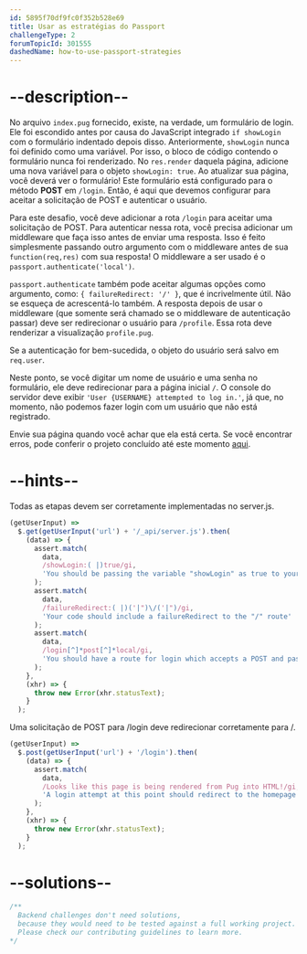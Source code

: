```yaml
---
id: 5895f70df9fc0f352b528e69
title: Usar as estratégias do Passport
challengeType: 2
forumTopicId: 301555
dashedName: how-to-use-passport-strategies
---
```


# --description--

No arquivo `index.pug` fornecido, existe, na verdade, um formulário de login. Ele foi escondido antes por causa do JavaScript integrado `if showLogin` com o formulário indentado depois disso. Anteriormente, `showLogin` nunca foi definido como uma variável. Por isso, o bloco de código contendo o formulário nunca foi renderizado. No `res.render` daquela página, adicione uma nova variável para o objeto `showLogin: true`. Ao atualizar sua página, você deverá ver o formulário! Este formulário está configurado para o método **POST** em `/login`. Então, é aqui que devemos configurar para aceitar a solicitação de POST e autenticar o usuário.

Para este desafio, você deve adicionar a rota `/login` para aceitar uma solicitação de POST. Para autenticar nessa rota, você precisa adicionar um middleware que faça isso antes de enviar uma resposta. Isso é feito simplesmente passando outro argumento com o middleware antes de sua `function(req,res)` com sua resposta! O middleware a ser usado é o `passport.authenticate('local')`.

`passport.authenticate` também pode aceitar algumas opções como argumento, como: `{ failureRedirect: '/' }`, que é incrivelmente útil. Não se esqueça de acrescentá-lo também. A resposta depois de usar o middleware (que somente será chamado se o middleware de autenticação passar) deve ser redirecionar o usuário para `/profile`. Essa rota deve renderizar a visualização `profile.pug`.

Se a autenticação for bem-sucedida, o objeto do usuário será salvo em `req.user`.

Neste ponto, se você digitar um nome de usuário e uma senha no formulário, ele deve redirecionar para a página inicial `/`. O console do servidor deve exibir `'User {USERNAME} attempted to log in.'`, já que, no momento, não podemos fazer login com um usuário que não está registrado.

Envie sua página quando você achar que ela está certa. Se você encontrar erros, pode conferir o projeto concluído até este momento [aqui](https://gist.github.com/camperbot/7ad011ac54612ad53188b500c5e99cb9).

# --hints--

Todas as etapas devem ser corretamente implementadas no server.js.

```js
(getUserInput) =>
  $.get(getUserInput('url') + '/_api/server.js').then(
    (data) => {
      assert.match(
        data,
        /showLogin:( |)true/gi,
        'You should be passing the variable "showLogin" as true to your render function for the homepage'
      );
      assert.match(
        data,
        /failureRedirect:( |)('|")\/('|")/gi,
        'Your code should include a failureRedirect to the "/" route'
      );
      assert.match(
        data,
        /login[^]*post[^]*local/gi,
        'You should have a route for login which accepts a POST and passport.authenticates local'
      );
    },
    (xhr) => {
      throw new Error(xhr.statusText);
    }
  );
```

Uma solicitação de POST para /login deve redirecionar corretamente para /.

```js
(getUserInput) =>
  $.post(getUserInput('url') + '/login').then(
    (data) => {
      assert.match(
        data,
        /Looks like this page is being rendered from Pug into HTML!/gi,
        'A login attempt at this point should redirect to the homepage since we do not have any registered users'
      );
    },
    (xhr) => {
      throw new Error(xhr.statusText);
    }
  );
```

# --solutions--

```js
/**
  Backend challenges don't need solutions, 
  because they would need to be tested against a full working project. 
  Please check our contributing guidelines to learn more.
*/
```
